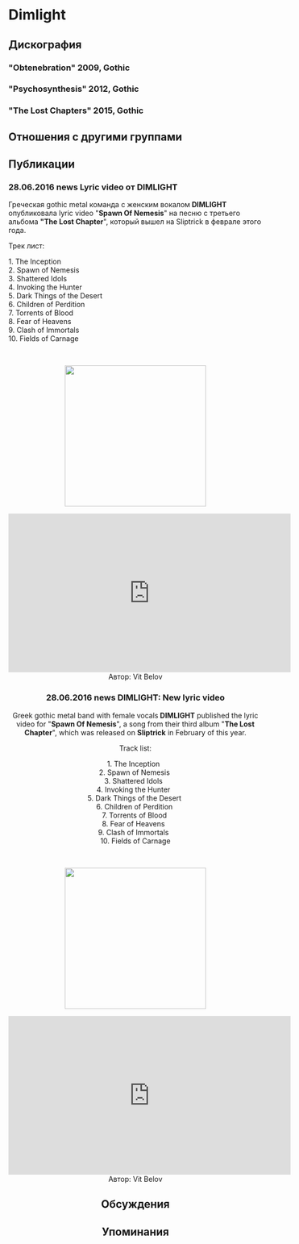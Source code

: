 # Dimlight



## Дискография

### "Obtenebration" 2009, Gothic



### "Psychosynthesis" 2012, Gothic



### "The Lost Chapters" 2015, Gothic




## Отношения с другими группами


## Публикации

### 28.06.2016 news Lyric video от DIMLIGHT

<p>Греческая gothic metal команда с женским вокалом<strong> DIMLIGHT</strong> опубликовала lyric video "<strong>Spawn Of Nemesis</strong>" на песню с третьего альбома <strong>"The Lost Chapter</strong>", который вышел на Sliptrick в феврале этого года. </p><p>Трек лист:</p><p>1. The Inception &nbsp; <br>2. Spawn of Nemesis&nbsp; <br>3. Shattered Idols &nbsp; <br>4. Invoking the Hunter &nbsp; <br>5. Dark Things of the Desert&nbsp; <br>6. Children of Perdition&nbsp; <br>7. Torrents of Blood&nbsp; <br>8. Fear of Heavens &nbsp; <br>9. Clash of Immortals &nbsp; <br>10. Fields of Carnage </p><p>&nbsp;<center><img width="280" height="280" src="/images/news_rus/2016.06/29491.jpg" border="0"></p><p><center><iframe width="560" height="315" src="https://www.youtube.com/embed/pALER_wFscc" frameborder="0" allowfullscreen></iframe>
Автор: Vit Belov

### 28.06.2016 news DIMLIGHT: New lyric video

<p>Greek gothic metal band with female vocals<strong> DIMLIGHT</strong> published the lyric video for "<strong>Spawn Of Nemesis</strong>", a song from their third album "<strong>The Lost Chapter</strong>", which was released on <strong>Sliptrick</strong> in February of this year.</p><p>Track list:</p><p>1. The Inception &nbsp; <br>2. Spawn of Nemesis&nbsp; <br>3. Shattered Idols &nbsp; <br>4. Invoking the Hunter &nbsp; <br>5. Dark Things of the Desert&nbsp; <br>6. Children of Perdition&nbsp; <br>7. Torrents of Blood&nbsp; <br>8. Fear of Heavens &nbsp; <br>9. Clash of Immortals &nbsp; <br>10. Fields of Carnage </p><p>&nbsp;<center><img width="280" height="280" src="/images/news_rus/2016.06/29491.jpg" border="0"><p></p><p><center><iframe width="560" height="315" src="https://www.youtube.com/embed/pALER_wFscc" frameborder="0" allowfullscreen=""></iframe></center></center>
Автор: Vit Belov


## Обсуждения


## Упоминания

